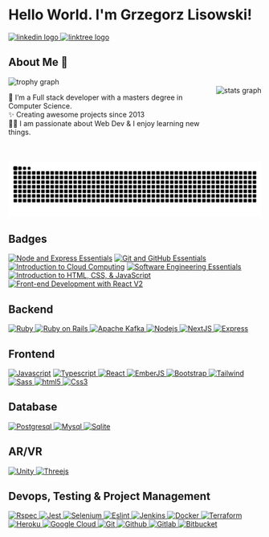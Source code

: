 <h1 align="left">Hello World. I'm Grzegorz Lisowski!</h1>


<div align="left">
  <a href="https://www.linkedin.com/in/glisowski91/" target="_blank">
    <img src="https://raw.githubusercontent.com/maurodesouza/profile-readme-generator/master/src/assets/icons/social/linkedin/default.svg" width="52" height="40" alt="linkedin logo"  />
  </a>
  <a href="https://linktr.ee/noplisu" target="_blank">
    <img src="https://raw.githubusercontent.com/maurodesouza/profile-readme-generator/master/src/assets/icons/social/linktree/default.svg" width="52" height="40" alt="linktree logo"  />
  </a>
</div>


<h2 align="left">About Me 🚀</h2>


<div align="left">
  <img src="https://github-profile-trophy.vercel.app?username=noplisu&theme=dracula&column=-1&margin-w=8&margin-h=8&rank=-?" alt="trophy graph"  />
</div>


<img src="https://github-readme-stats.vercel.app/api?username=noplisu&hide_title=false&hide_rank=false&show_icons=true&include_all_commits=true&count_private=true&disable_animations=false&theme=dracula&locale=en&hide_border=false&order=1" height="150" alt="stats graph" align="right" />

<p align="left">🌱 I’m a Full stack developer with a masters degree in Computer Science.<br>✨ Creating awesome projects since 2013<br>👨‍💻 I am passionate about Web Dev & I enjoy learning new things.</p>


<img src="https://raw.githubusercontent.com/noplisu/noplisu/output/snake.svg" alt="Snake animation" />

<h2 align="left">Badges</h2>

<!--START_SECTION:badges-->
[![Node and Express Essentials](https://images.credly.com/size/120x120/images/43eabfbc-06d4-4633-9be0-0f56cfbdb607/image.png)](http://www.credly.com/badges/28962868-92db-4304-9234-55360cc11e45 "Node and Express Essentials")
[![Git and GitHub Essentials](https://images.credly.com/size/120x120/images/9a0255eb-a47d-4f3a-9611-243bfe3eb9e4/image.png)](http://www.credly.com/badges/39d97468-c15c-41dc-9329-8df9f758d6fb "Git and GitHub Essentials")
[![Introduction to Cloud Computing](https://images.credly.com/size/120x120/images/a9d0fe89-a11c-4266-8940-9eca7762b294/image.png)](http://www.credly.com/badges/0d81488c-b345-4ef8-ba07-9b9068cceb80 "Introduction to Cloud Computing")
[![Software Engineering Essentials](https://images.credly.com/size/120x120/images/1b67aaf9-670d-4c92-8d51-7ac1190f0a42/image.png)](http://www.credly.com/badges/2f9621e4-10e4-409d-ac17-03a9509a1bd0 "Software Engineering Essentials")
[![Introduction to HTML, CSS, & JavaScript](https://images.credly.com/size/120x120/images/09490195-093b-4c9f-9f31-bdc434e66a23/Coursera_20Introduction_20to_20HTML_20CSS_20and_20JavaScript.png)](http://www.credly.com/badges/37291c42-c057-440d-b3a9-4596361ffad4 "Introduction to HTML, CSS, & JavaScript")
[![Front-end Development with React V2](https://images.credly.com/size/120x120/images/e747147a-9300-4795-8b38-704a133bed88/Coursera_20Front_20end_20Development_20with_20React_20V2.png)](http://www.credly.com/badges/064de5f9-0a47-4b64-9bfe-46183dc12e96 "Front-end Development with React V2")
<!--END_SECTION:badges-->


<h2 align="left">Backend</h2>


<a href="https://github.com/noplisu/noplisu">
  <img src="https://cdn.jsdelivr.net/gh/devicons/devicon/icons/ruby/ruby-original.svg" height="40" alt="Ruby" title="Ruby" />
</a>
<a href="https://github.com/noplisu/noplisu">
  <img src="https://cdn.jsdelivr.net/gh/devicons/devicon/icons/rails/rails-original-wordmark.svg" height="40" alt="Ruby on Rails" title="Ruby on Rails" />
</a>
<a href="https://github.com/noplisu/noplisu">
  <img src="https://cdn.jsdelivr.net/gh/devicons/devicon/icons/apachekafka/apachekafka-original.svg" height="40" alt="Apache Kafka" title="Apache Kafka"  />
</a>
<a href="https://github.com/noplisu/noplisu">
  <img src="https://cdn.jsdelivr.net/gh/devicons/devicon/icons/nodejs/nodejs-original.svg" height="40" alt="Nodejs" title="Nodejs" />
</a>
<a href="https://github.com/noplisu/noplisu">
  <img src="https://cdn.jsdelivr.net/gh/devicons/devicon/icons/nextjs/nextjs-original.svg" height="40" alt="NextJS" title="NextJS" />
</a>
<a href="https://github.com/noplisu/noplisu">
  <img src="https://cdn.jsdelivr.net/gh/devicons/devicon@latest/icons/express/express-original.svg" height="40" alt="Express" title="Express" />
</a>


<h2 align="left">Frontend</h2>


<a href="https://github.com/noplisu/noplisu"><img src="https://cdn.jsdelivr.net/gh/devicons/devicon/icons/javascript/javascript-original.svg" height="40" alt="Javascript" title="Javascript" /></a>
<a href="https://github.com/noplisu/noplisu">
  <img src="https://cdn.jsdelivr.net/gh/devicons/devicon/icons/typescript/typescript-original.svg" height="40" alt="Typescript" title="Typescript" />
</a>
<a href="https://github.com/noplisu/noplisu">
  <img src="https://cdn.jsdelivr.net/gh/devicons/devicon/icons/react/react-original.svg" height="40" alt="React" title="React" />
</a>
<a href="https://github.com/noplisu/noplisu">
  <img src="https://cdn.jsdelivr.net/gh/devicons/devicon/icons/ember/ember-original-wordmark.svg" height="40" alt="EmberJS" title="EmberJS" />
</a>
<a href="https://github.com/noplisu/noplisu">
  <img src="https://cdn.jsdelivr.net/gh/devicons/devicon/icons/bootstrap/bootstrap-original.svg" height="40" alt="Bootstrap" title="Bootstrap" />
</a>
<a href="https://github.com/noplisu/noplisu">
  <img src="https://cdn.jsdelivr.net/gh/devicons/devicon/icons/tailwindcss/tailwindcss-original.svg" height="40" alt="Tailwind" title="Tailwind" />
</a>
<a href="https://github.com/noplisu/noplisu">
  <img src="https://cdn.jsdelivr.net/gh/devicons/devicon/icons/sass/sass-original.svg" height="40" alt="Sass" title="Sass" />
</a>
<a href="https://github.com/noplisu/noplisu">
  <img src="https://cdn.jsdelivr.net/gh/devicons/devicon/icons/html5/html5-original.svg" height="40" alt="html5" title="html5" />
</a>
<a href="https://github.com/noplisu/noplisu">
  <img src="https://cdn.jsdelivr.net/gh/devicons/devicon/icons/css3/css3-original.svg" height="40" alt="Css3" title="Css3" />
</a>


<h2 align="left">Database</h2>


<a href="https://github.com/noplisu/noplisu">
  <img src="https://cdn.jsdelivr.net/gh/devicons/devicon/icons/postgresql/postgresql-original.svg" height="40" alt="Postgresql" title="Postgresql" />
</a>
<a href="https://github.com/noplisu/noplisu">
  <img src="https://cdn.jsdelivr.net/gh/devicons/devicon/icons/mysql/mysql-original.svg" height="40" alt="Mysql" title="Mysql" />
</a>
<a href="https://github.com/noplisu/noplisu">
  <img src="https://cdn.jsdelivr.net/gh/devicons/devicon/icons/sqlite/sqlite-original.svg" height="40" alt="Sqlite" title="Sqlite" />
</a>


<h2 align="left">AR/VR</h2>


<a href="https://github.com/noplisu/noplisu">
  <img src="https://cdn.jsdelivr.net/gh/devicons/devicon/icons/unity/unity-original.svg" height="40" alt="Unity" title="Unity" />
</a>
<a href="https://github.com/noplisu/noplisu">
  <img src="https://cdn.jsdelivr.net/gh/devicons/devicon/icons/threejs/threejs-original.svg" height="40" alt="Threejs" title="Threejs" />
</a>


<h2 align="left">Devops, Testing & Project Management</h2>


<a href="https://github.com/noplisu/noplisu">
  <img src="https://cdn.jsdelivr.net/gh/devicons/devicon/icons/rspec/rspec-original.svg" height="40" alt="Rspec" title="Rspec" />
</a>
<a href="https://github.com/noplisu/noplisu">
  <img src="https://cdn.jsdelivr.net/gh/devicons/devicon/icons/jest/jest-plain.svg" height="40" alt="Jest" title="Jest" />
</a>
<a href="https://github.com/noplisu/noplisu">
  <img src="https://cdn.jsdelivr.net/gh/devicons/devicon/icons/selenium/selenium-original.svg" height="40" alt="Selenium" title="Selenium" />
</a>
<a href="https://github.com/noplisu/noplisu">
  <img src="https://cdn.jsdelivr.net/gh/devicons/devicon/icons/eslint/eslint-original.svg" height="40" alt="Eslint" title="Eslint" />
</a>
<a href="https://github.com/noplisu/noplisu">
  <img src="https://cdn.jsdelivr.net/gh/devicons/devicon/icons/jenkins/jenkins-line.svg" height="40" alt="Jenkins" title="Jenkins" />
</a>
<a href="https://github.com/noplisu/noplisu">
  <img src="https://cdn.jsdelivr.net/gh/devicons/devicon/icons/docker/docker-original.svg" height="40" alt="Docker" title="Docker" />
</a>
<a href="https://github.com/noplisu/noplisu">
  <img src="https://cdn.jsdelivr.net/gh/devicons/devicon/icons/terraform/terraform-original.svg" height="40" alt="Terraform" title="Terraform" />
</a>
<a href="https://github.com/noplisu/noplisu">
  <img src="https://cdn.jsdelivr.net/gh/devicons/devicon/icons/heroku/heroku-original.svg" height="40" alt="Heroku" title="Heroku" />
</a>
<a href="https://github.com/noplisu/noplisu">
  <img src="https://cdn.jsdelivr.net/gh/devicons/devicon/icons/googlecloud/googlecloud-original.svg" height="40" alt="Google Cloud" title="Google Cloud" />
</a>
<a href="https://github.com/noplisu/noplisu">
  <img src="https://cdn.jsdelivr.net/gh/devicons/devicon/icons/git/git-original.svg" height="40" alt="Git" title="Git" />
</a>
<a href="https://github.com/noplisu/noplisu">
  <img src="https://cdn.jsdelivr.net/gh/devicons/devicon/icons/github/github-original.svg" height="40" alt="Github" title="Github" />
</a>
<a href="https://github.com/noplisu/noplisu">
  <img src="https://cdn.jsdelivr.net/gh/devicons/devicon/icons/gitlab/gitlab-original.svg" height="40" alt="Gitlab" title="Gitlab" />
</a>
<a href="https://github.com/noplisu/noplisu">
  <img src="https://cdn.jsdelivr.net/gh/devicons/devicon/icons/bitbucket/bitbucket-original.svg" height="40" alt="Bitbucket" title="Bitbucket" />
</a>

